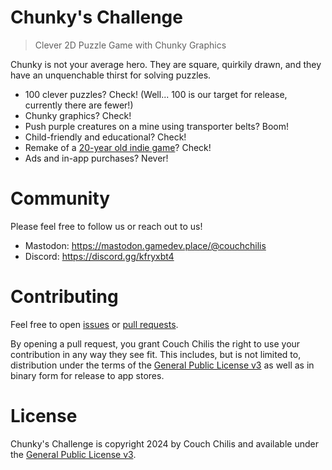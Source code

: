 # Chunky's Challenge

> Clever 2D Puzzle Game with Chunky Graphics

Chunky is not your average hero. They are square, quirkily drawn, and they have
an unquenchable thirst for solving puzzles.

- 100 clever puzzles? Check! (Well... 100 is our target for release, currently there are fewer!)
- Chunky graphics? Check!
- Push purple creatures on a mine using transporter belts? Boom!
- Child-friendly and educational? Check!
- Remake of a [20-year old indie game](https://store.kde.org/p/1109408/)? Check!
- Ads and in-app purchases? Never!

# Community

Please feel free to follow us or reach out to us!

* Mastodon: https://mastodon.gamedev.place/@couchchilis
* Discord: https://discord.gg/kfryxbt4

# Contributing

Feel free to open [issues](https://github.com/Couch-Chilis/Chunky-Challenge/issues) or
[pull requests](https://github.com/Couch-Chilis/Chunky-Challenge/pulls).

By opening a pull request, you grant Couch Chilis the right to use your
contribution in any way they see fit. This includes, but is not limited to,
distribution under the terms of the [General Public License v3](#license) as
well as in binary form for release to app stores.

# License

Chunky's Challenge is copyright 2024 by Couch Chilis and available under the
[General Public License v3](LICENSE).
